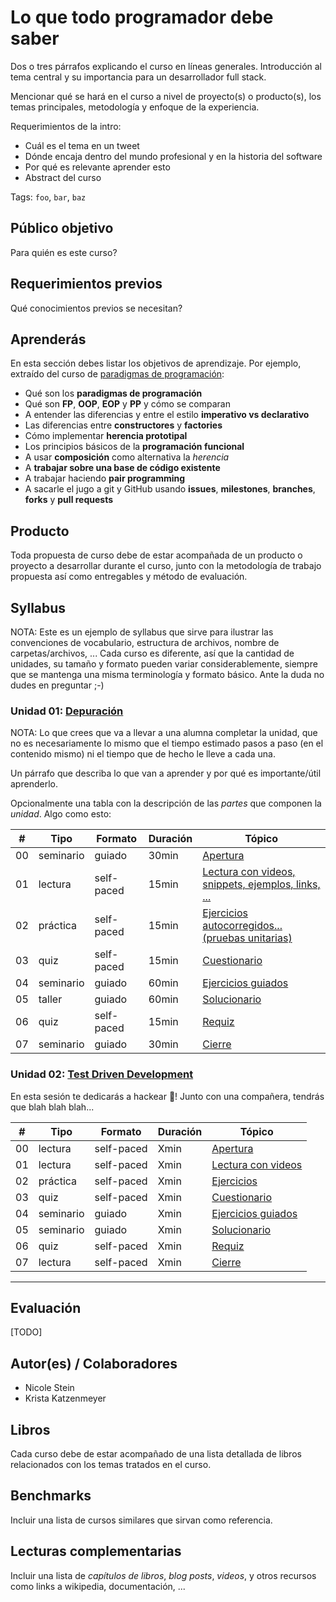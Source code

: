 # Lo que todo programador debe saber

Dos o tres párrafos explicando el curso en líneas generales. Introducción al
tema central y su importancia para un desarrollador full stack.

Mencionar qué se hará en el curso a nivel de proyecto(s) o producto(s), los
temas principales, metodología y enfoque de la experiencia.

Requerimientos de la intro:

* Cuál es el tema en un tweet
* Dónde encaja dentro del mundo profesional y en la historia del software
* Por qué es relevante aprender esto
* Abstract del curso

Tags: `foo`, `bar`, `baz`

## Público objetivo

Para quién es este curso?

## Requerimientos previos

Qué conocimientos previos se necesitan?

## Aprenderás

En esta sección debes listar los objetivos de aprendizaje. Por ejemplo,
extraído del curso de [paradigmas de programación](https://github.com/Laboratoria/curricula-js/tree/master/09-paradigms):

* Qué son los **paradigmas de programación**
* Qué son **FP**, **OOP**, **EOP** y **PP** y cómo se comparan
* A entender las diferencias y entre el estilo **imperativo vs declarativo**
* Las diferencias entre **constructores** y **factories**
* Cómo implementar **herencia prototipal**
* Los principios básicos de la **programación funcional**
* A usar **composición** como alternativa la _herencia_
* A **trabajar sobre una base de código existente**
* A trabajar haciendo **pair programming**
* A sacarle el jugo a git y GitHub usando **issues**, **milestones**,
  **branches**, **forks** y **pull requests**

## Producto

Toda propuesta de curso debe de estar acompañada de un producto o proyecto a
desarrollar durante el curso, junto con la metodología de trabajo propuesta
así como entregables y método de evaluación.

## Syllabus

NOTA: Este es un ejemplo de syllabus que sirve para ilustrar las convenciones de
vocabulario, estructura de archivos, nombre de carpetas/archivos, ... Cada curso
es diferente, así que la cantidad de unidades, su tamaño y formato pueden variar
considerablemente, siempre que se mantenga una misma terminología y formato
básico. Ante la duda no dudes en preguntar ;-)

### Unidad 01: [Depuración](01-lorem-ipsum)

NOTA: Lo que crees que va a llevar a una alumna completar la unidad, que no es
necesariamente lo mismo que el tiempo estimado pasos a paso (en el contenido
mismo) ni el tiempo que de hecho le lleve a cada una.

Un párrafo que describa lo que van a aprender y por qué es importante/útil
aprenderlo.

Opcionalmente una tabla con la descripción de las _partes_ que componen la
_unidad_. Algo como esto:

| # | Tipo | Formato | Duración | Tópico
| - | ---- | ------- | -------- | ------
| 00 | seminario | guiado | 30min | [Apertura](01-lorem-ipsum/00-apertura.md)
| 01 | lectura | self-paced | 15min | [Lectura con videos, snippets, ejemplos, links, ...](01-lorem-ipsum/01-self-learning-1.md)
| 02 | práctica | self-paced | 15min | [Ejercicios autocorregidos... (pruebas unitarias)](01-lorem-ipsum/02-self-learning-2.md)
| 03 | quiz | self-paced | 15min | [Cuestionario](01-lorem-ipsum/03-some-quiz.md)
| 04 | seminario | guiado | 60min | [Ejercicios guiados](01-lorem-ipsum/04-ejercicios-guiados.md)
| 05 | taller | guiado | 60min | [Solucionario](01-lorem-ipsum/05-solucionario.md)
| 06 | quiz | self-paced | 15min | [Requiz](01-lorem-ipsum/06-requiz.md)
| 07 | seminario | guiado | 30min | [Cierre](01-lorem-ipsum/07-cierre.md)

### Unidad 02: [Test Driven Development](02-workshop)

En esta sesión te dedicarás a hackear 🚧! Junto con una compañera, tendrás que
blah blah blah...

| # | Tipo | Formato | Duración | Tópico
| - | ---- | ------- | -------- | ------
| 00 | lectura | self-paced | Xmin | [Apertura](01-lorem-ipsum/00-apertura.md)
| 01 | lectura | self-paced | Xmin | [Lectura con videos](01-lorem-ipsum/01-self-learning-1.md)
| 02 | práctica | self-paced | Xmin | [Ejercicios](01-lorem-ipsum/02-self-learning-2.md)
| 03 | quiz | self-paced | Xmin | [Cuestionario](01-lorem-ipsum/03-some-quiz.md)
| 04 | seminario | guiado | Xmin | [Ejercicios guiados](01-lorem-ipsum/04-ejercicios-guiados.md)
| 05 | seminario | guiado | Xmin | [Solucionario](01-lorem-ipsum/05-solucionario.md)
| 06 | quiz | self-paced | Xmin | [Requiz](01-lorem-ipsum/06-requiz.md)
| 07 | lectura | self-paced | Xmin | [Cierre](01-lorem-ipsum/07-cierre.md)

***

## Evaluación

[TODO]

## Autor(es) / Colaboradores

* Nicole Stein
* Krista Katzenmeyer

## Libros

Cada curso debe de estar acompañado de una lista detallada de libros
relacionados con los temas tratados en el curso.

## Benchmarks

Incluir una lista de cursos similares que sirvan como referencia.

## Lecturas complementarias

Incluir una lista de _capítulos de libros_, _blog posts_, _videos_, y otros
recursos como links a wikipedia, documentación, ...

